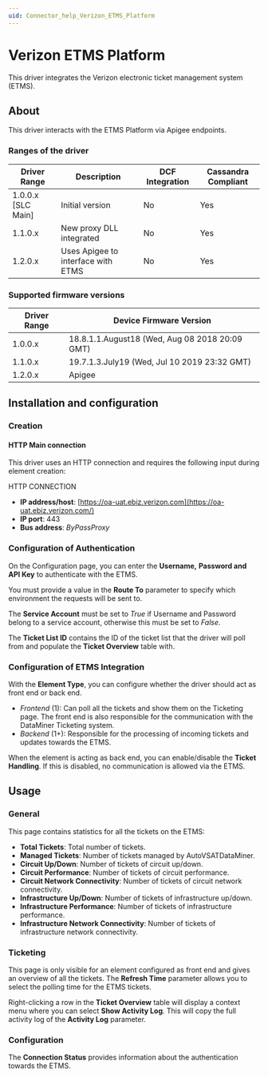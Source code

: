 ```yaml
---
uid: Connector_help_Verizon_ETMS_Platform
---
```


# Verizon ETMS Platform

This driver integrates the Verizon electronic ticket management system (ETMS).

## About

This driver interacts with the ETMS Platform via Apigee endpoints.

### Ranges of the driver

| **Driver Range**     | **Description**                    | **DCF Integration** | **Cassandra Compliant** |
|----------------------|------------------------------------|---------------------|-------------------------|
| 1.0.0.x \[SLC Main\] | Initial version                    | No                  | Yes                     |
| 1.1.0.x              | New proxy DLL integrated           | No                  | Yes                     |
| 1.2.0.x              | Uses Apigee to interface with ETMS | No                  | Yes                     |

### Supported firmware versions

| **Driver Range** | **Device Firmware Version**                    |
|------------------|------------------------------------------------|
| 1.0.0.x          | 18.8.1.1.August18 (Wed, Aug 08 2018 20:09 GMT) |
| 1.1.0.x          | 19.7.1.3.July19 (Wed, Jul 10 2019 23:32 GMT)   |
| 1.2.0.x          | Apigee                                         |

## Installation and configuration

### Creation

#### HTTP Main connection

This driver uses an HTTP connection and requires the following input during element creation:

HTTP CONNECTION

- **IP address/host**: [https://oa-uat.ebiz.verizon.com](https://oa-uat.ebiz.verizon.com/)
- **IP port**: 443
- **Bus address**: *ByPassProxy*

### Configuration of Authentication

On the Configuration page, you can enter the **Username,** **Password and API Key** to authenticate with the ETMS.

You must provide a value in the **Route To** parameter to specify which environment the requests will be sent to.

The **Service Account** must be set to *True* if Username and Password belong to a service account, otherwise this must be set to *False*.

The **Ticket List ID** contains the ID of the ticket list that the driver will poll from and populate the **Ticket Overview** table with.

### Configuration of ETMS Integration

With the **Element Type**, you can configure whether the driver should act as front end or back end.

- *Frontend* (1): Can poll all the tickets and show them on the Ticketing page. The front end is also responsible for the communication with the DataMiner Ticketing system.
- *Backend* (1+): Responsible for the processing of incoming tickets and updates towards the ETMS.

When the element is acting as back end, you can enable/disable the **Ticket Handling**. If this is disabled, no communication is allowed via the ETMS.

## Usage

### General

This page contains statistics for all the tickets on the ETMS:

- **Total Tickets**: Total number of tickets.
- **Managed Tickets**: Number of tickets managed by AutoVSATDataMiner.
- **Circuit Up/Down**: Number of tickets of circuit up/down.
- **Circuit Performance**: Number of tickets of circuit performance.
- **Circuit Network Connectivity**: Number of tickets of circuit network connectivity.
- **Infrastructure Up/Down**: Number of tickets of infrastructure up/down.
- **Infrastructure Performance**: Number of tickets of infrastructure performance.
- **Infrastructure Network Connectivity**: Number of tickets of infrastructure network connectivity.

### Ticketing

This page is only visible for an element configured as front end and gives an overview of all the tickets. The **Refresh Time** parameter allows you to select the polling time for the ETMS tickets.

Right-clicking a row in the **Ticket Overview** table will display a context menu where you can select **Show Activity Log**. This will copy the full activity log of the **Activity Log** parameter.

### Configuration

The **Connection Status** provides information about the authentication towards the ETMS.

